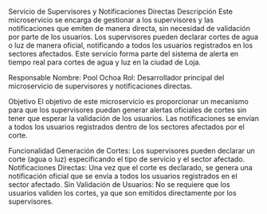 Servicio de Supervisores y Notificaciones Directas
Descripción
Este microservicio se encarga de gestionar a los supervisores y las notificaciones que emiten de manera directa, sin necesidad de validación por parte de los usuarios. Los supervisores pueden declarar cortes de agua o luz de manera oficial, notificando a todos los usuarios registrados en los sectores afectados. Este servicio forma parte del sistema de alerta en tiempo real para cortes de agua y luz en la ciudad de Loja.

Responsable
Nombre: Pool Ochoa
Rol: Desarrollador principal del microservicio de supervisores y notificaciones directas.

Objetivo
El objetivo de este microservicio es proporcionar un mecanismo para que los supervisores puedan generar alertas oficiales de cortes sin tener que esperar la validación de los usuarios. Las notificaciones se envían a todos los usuarios registrados dentro de los sectores afectados por el corte.

Funcionalidad
Generación de Cortes: Los supervisores pueden declarar un corte (agua o luz) especificando el tipo de servicio y el sector afectado.
Notificaciones Directas: Una vez que el corte es declarado, se genera una notificación oficial que se envía a todos los usuarios registrados en el sector afectado.
Sin Validación de Usuarios: No se requiere que los usuarios validen los cortes, ya que son emitidos directamente por los supervisores.